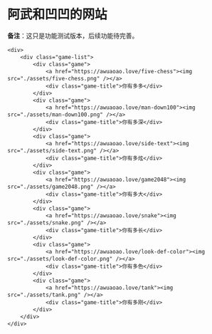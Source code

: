# 阿武和凹凹的网站

**备注**：这只是功能测试版本，后续功能待完善。


    <div>
        <div class="game-list">
            <div class="game">
                <a href="https://awuaoao.love/five-chess"><img src="./assets/five-chess.png" /></a>
                <div class="game-title">你有多多</div>
            </div>
            <div class="game">
                <a href="https://awuaoao.love/man-down100"><img src="./assets/man-down100.png" /></a>
                <div class="game-title">你有多深</div>
            </div>
            <div class="game">
                <a href="https://awuaoao.love/side-text"><img src="./assets/side-text.png" /></a>
                <div class="game-title">你有多炫</div>
            </div>
            <div class="game">
                <a href="https://awuaoao.love/game2048"><img src="./assets/game2048.png" /></a>
                <div class="game-title">你有多大</div>
            </div>
            <div class="game">
                <a href="https://awuaoao.love/snake"><img src="./assets/snake.png" /></a>
                <div class="game-title">你有多长</div>
            </div>
            <div class="game">
                <a href="https://awuaoao.love/look-def-color"><img src="./assets/look-def-color.png" /></a>
                <div class="game-title">你有多色</div>
            </div>
            <div class="game">
                <a href="https://awuaoao.love/tank"><img src="./assets/tank.png" /></a>
                <div class="game-title">你有多刚</div>
            </div>
        </div>
    </div>
